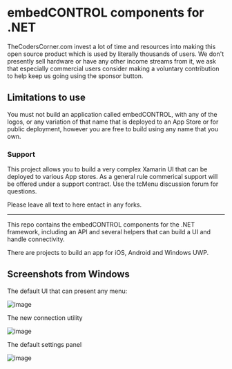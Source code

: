 # embedCONTROL components for .NET

TheCodersCorner.com invest a lot of time and resources into making this open source product which is used by literally thousands of users. We don't presently sell hardware or have any other income streams from it, we ask that especially commercial users consider making a voluntary contribution to help keep us going using the sponsor button.

## Limitations to use

You must not build an application called embedCONTROL, with any of the logos, or any variation of that name that is deployed to an App Store or for public deployment, however you are free to build using any name that you own.

### Support

This project allows you to build a very complex Xamarin UI that can be deployed to various App stores. As a general rule commerical support will be offered under a support contract. Use the tcMenu discussion forum for questions. 

Please leave all text to here entact in any forks.

---

This repo contains the embedCONTROL components for the .NET framework, including an API and several helpers that can build a UI and handle connectivity.

There are projects to build an app for iOS, Android and Windows UWP.

## Screenshots from Windows

The default UI that can present any menu:

![image](https://github.com/davetcc/tcMenuController/assets/12195465/0fe1fc5d-ff15-4a4d-ab69-2a891d43ab75)

The new connection utility

![image](https://github.com/davetcc/tcMenuController/assets/12195465/d499d97e-17c9-4a5b-b7fe-2f5ed8b7f88e)

The default settings panel

![image](https://github.com/davetcc/tcMenuController/assets/12195465/6145ea33-016d-48f4-a8e9-8f0ea7d98a45)
